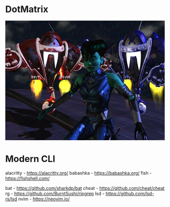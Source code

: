 # DotMatrix
![Dot Matrix, Hack & Slash](dothackslash.webp)

# Modern CLI
alacritty - https://alacritty.org/
babashka - https://babashka.org/
fish - https://fishshell.com/

bat - https://github.com/sharkdp/bat
cheat - https://github.com/cheat/cheat
rg - https://github.com/BurntSushi/ripgrep
lsd - https://github.com/lsd-rs/lsd
nvim - https://neovim.io/

